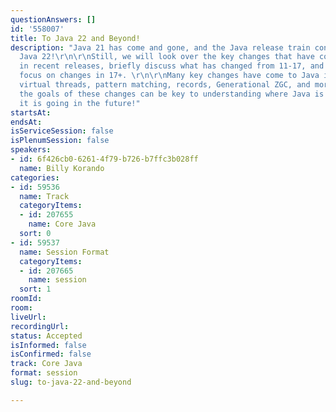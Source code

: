 ```yaml
---
questionAnswers: []
id: '558007'
title: To Java 22 and Beyond!
description: "Java 21 has come and gone, and the Java release train continues with
  Java 22!\r\n\r\nStill, we will look over the key changes that have come to Java
  in recent releases, briefly discuss what has changed from 11-17, and take time to
  focus on changes in 17+. \r\n\r\nMany key changes have come to Java in recent releases;
  virtual threads, pattern matching, records, Generational ZGC, and more, understanding
  the goals of these changes can be key to understanding where Java is now and where
  it is going in the future!"
startsAt: 
endsAt: 
isServiceSession: false
isPlenumSession: false
speakers:
- id: 6f426cb0-6261-4f79-b726-b7ffc3b028ff
  name: Billy Korando
categories:
- id: 59536
  name: Track
  categoryItems:
  - id: 207655
    name: Core Java
  sort: 0
- id: 59537
  name: Session Format
  categoryItems:
  - id: 207665
    name: session
  sort: 1
roomId: 
room: 
liveUrl: 
recordingUrl: 
status: Accepted
isInformed: false
isConfirmed: false
track: Core Java
format: session
slug: to-java-22-and-beyond

---
```

